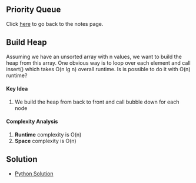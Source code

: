 ## Priority Queue
Click [here](../notes.md) to go back to the notes page.

## Build Heap
Assuming we have an unsorted array with n values, we want to build the heap from this array. One obvious way is to loop over each element and call insert() which takes O(n lg n) overall runtime. Is is possible to do it with O(n) runtime?

#### Key Idea
1. We build the heap from back to front and call bubble down for each node

#### Complexity Analysis
1. **Runtime** complexity is O(n)
2. **Space** complexity is O(n) 

## Solution
- [Python Solution](build_heap.py)